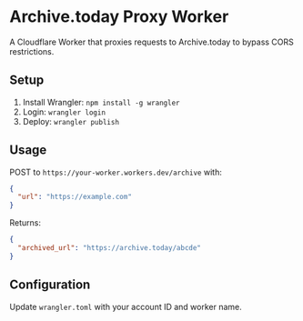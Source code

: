 # Archive.today Proxy Worker

A Cloudflare Worker that proxies requests to Archive.today to bypass CORS restrictions.

## Setup

1. Install Wrangler: `npm install -g wrangler`
2. Login: `wrangler login`
3. Deploy: `wrangler publish`

## Usage

POST to `https://your-worker.workers.dev/archive` with:
```json
{
  "url": "https://example.com"
}
```

Returns:
```json
{
  "archived_url": "https://archive.today/abcde"
}
```

## Configuration

Update `wrangler.toml` with your account ID and worker name.